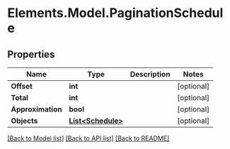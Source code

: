 # Elements.Model.PaginationSchedule

## Properties

Name | Type | Description | Notes
------------ | ------------- | ------------- | -------------
**Offset** | **int** |  | [optional] 
**Total** | **int** |  | [optional] 
**Approximation** | **bool** |  | [optional] 
**Objects** | [**List&lt;Schedule&gt;**](Schedule.md) |  | [optional] 

[[Back to Model list]](../README.md#documentation-for-models) [[Back to API list]](../README.md#documentation-for-api-endpoints) [[Back to README]](../README.md)

